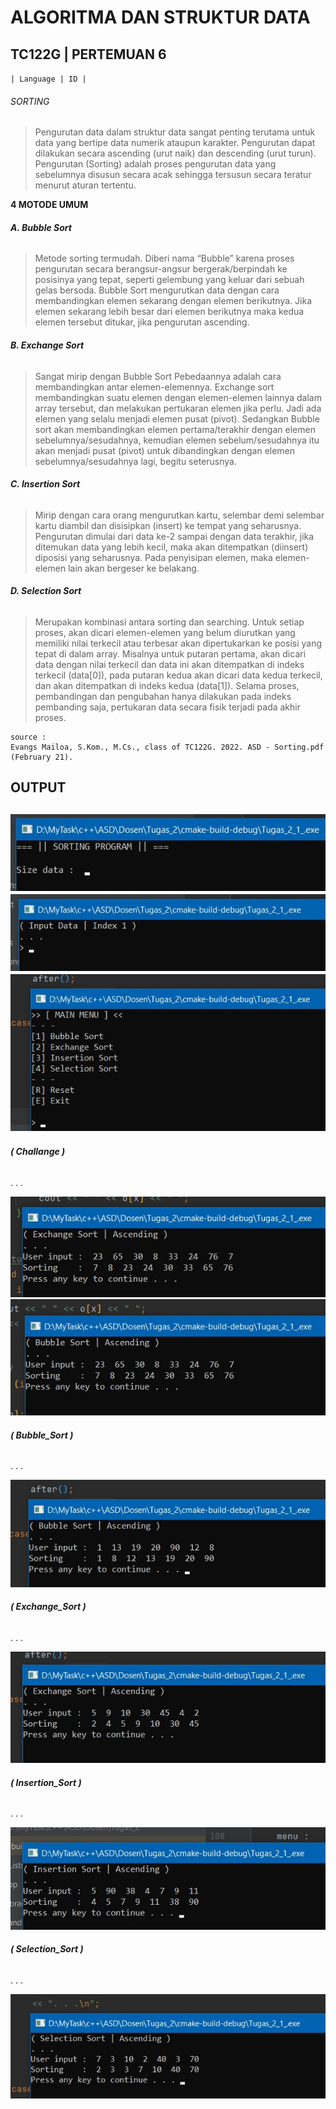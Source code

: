 # ALGORITMA DAN STRUKTUR DATA
## TC122G | PERTEMUAN 6
`| Language | ID |`
###### SORTING
>Pengurutan data dalam struktur data sangat penting terutama untuk data yang bertipe data numerik ataupun karakter.
>Pengurutan dapat dilakukan secara ascending (urut naik) dan descending (urut turun).
>Pengurutan (Sorting) adalah proses pengurutan data yang sebelumnya disusun secara acak sehingga tersusun secara teratur menurut aturan tertentu.

**4 MOTODE UMUM**
###### **A. Bubble Sort**
>Metode sorting termudah.
>Diberi nama “Bubble” karena proses pengurutan secara berangsur-angsur bergerak/berpindah ke posisinya yang tepat, seperti gelembung yang keluar dari sebuah gelas bersoda.
>Bubble Sort mengurutkan data dengan cara membandingkan elemen sekarang dengan elemen berikutnya.
>Jika elemen sekarang lebih besar dari elemen berikutnya maka kedua elemen tersebut ditukar, jika pengurutan ascending.

###### **B. Exchange Sort**
>Sangat mirip dengan Bubble Sort
>Pebedaannya adalah cara membandingkan antar elemen-elemennya.
>Exchange sort membandingkan suatu elemen dengan elemen-elemen lainnya dalam array tersebut, dan melakukan pertukaran elemen jika perlu. Jadi ada elemen yang selalu menjadi elemen pusat (pivot).
>Sedangkan Bubble sort akan membandingkan elemen pertama/terakhir dengan elemen sebelumnya/sesudahnya, kemudian elemen sebelum/sesudahnya itu akan menjadi pusat (pivot) untuk dibandingkan dengan elemen sebelumnya/sesudahnya lagi, begitu seterusnya.

###### **C. Insertion Sort**
>Mirip dengan cara orang mengurutkan kartu, selembar demi selembar kartu diambil dan disisipkan (insert) ke tempat yang seharusnya.
>Pengurutan dimulai dari data ke-2 sampai dengan data terakhir, jika ditemukan data yang lebih kecil, maka akan ditempatkan (diinsert) diposisi yang seharusnya.
>Pada penyisipan elemen, maka elemen-elemen lain akan bergeser ke belakang.

###### **D. Selection Sort**
>Merupakan kombinasi antara sorting dan searching.
>Untuk setiap proses, akan dicari elemen-elemen yang belum diurutkan yang memiliki nilai terkecil atau terbesar akan dipertukarkan ke posisi yang tepat di dalam array.
>Misalnya untuk putaran pertama, akan dicari data dengan nilai terkecil dan data ini akan ditempatkan di indeks terkecil (data[0]), pada putaran kedua akan dicari data kedua terkecil, dan akan ditempatkan di indeks kedua (data[1]).
>Selama proses, pembandingan dan pengubahan hanya dilakukan pada indeks pembanding saja, pertukaran data secara fisik terjadi pada akhir proses.


```
source :
Evangs Mailoa, S.Kom., M.Cs., class of TC122G. 2022. ASD - Sorting.pdf (February 21).
```


**OUTPUT**
---------------------------------
![sorting_program](https://github.com/V1ccus/Sorting/blob/main/1.%20Challenge/screenshot/menu/sorting_program.jpg)
![size](https://github.com/V1ccus/Sorting/blob/main/1.%20Challenge/screenshot/menu/size.jpg)
![main_menu](https://github.com/V1ccus/Sorting/blob/main/1.%20Challenge/screenshot/menu/main_menu.jpg)
---------------------------------


###### **( Challange )**

. . .

![challange_1](https://github.com/V1ccus/Sorting/blob/main/1.%20Challenge/screenshot/a.jpg)
![challange_2](https://github.com/V1ccus/Sorting/blob/main/1.%20Challenge/screenshot/b.jpg)

###### **( Bubble_Sort )**

. . .

![bubble_sort](https://github.com/V1ccus/Sorting/blob/main/2.%20Bubble_Sort/screenshot/bubble.jpg)

###### **( Exchange_Sort )**

. . .

![exchange_sort](https://github.com/V1ccus/Sorting/blob/main/3.%20Exchange_Sort/screenshot/exchange.jpg)

###### **( Insertion_Sort )**

. . .

![insertion_sort](https://github.com/V1ccus/Sorting/blob/main/4.%20Insertion_Sort/screenshot/insertion.jpg)

###### **( Selection_Sort )**

. . .

![selection_sort](https://github.com/V1ccus/Sorting/blob/main/5.%20Selection_Sort/screenshot/selection.jpg)
